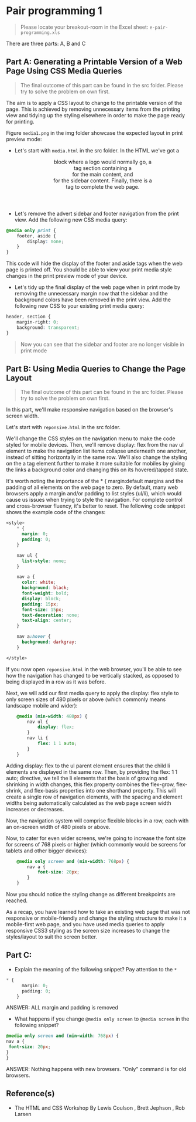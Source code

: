 # Pair programming 1

> Please locate your breakout-room in the Excel sheet: `e-pair-programming.xls`

There are three parts: A, B and C

## Part A: Generating a Printable Version of a Web Page Using CSS Media Queries

> The final outcome of this part can be found in the src folder. Please try to solve the problem on own first.

The aim is to apply a CSS layout to change to the printable version of the page. This is achieved by removing unnecessary items from the printing view and tidying up the styling elsewhere in order to make the page ready for printing.

Figure `media1.png` in the img folder showcase the expected layout in print preview mode:

- Let's start with `media.html` in the src folder. In the HTML we've got a <header> block where a logo would normally go, a <main> tag section containing a <section> for the main content, and <aside> for the sidebar content. Finally, there is a <footer> tag to complete the web page.

- Let's remove the advert sidebar and footer navigation from the print view. Add the following new CSS media query:

```css
@media only print {
    footer, aside {
        display: none;
    }
}
```

This code will hide the display of the footer and aside tags when the web page is printed off. You should be able to view your print media style changes in the print preview mode of your device.

- Let's tidy up the final display of the web page when in print mode by removing the unnecessary margin now that the sidebar and the background colors have been removed in the print view. Add the following new CSS to your existing print media query:

```css
header, section {
    margin-right: 0;
    background: transparent;
}
```

> Now you can see that the sidebar and footer are no longer visible in print mode

## Part B: Using Media Queries to Change the Page Layout

> The final outcome of this part can be found in the src folder. Please try to solve the problem on own first.

In this part, we'll make responsive navigation based on the browser's screen width.

Let's start with `reponsive.html` in the src folder. 

We'll change the CSS styles on the navigation menu to make the code styled for mobile devices. Then, we'll remove display: flex from the nav ul element to make the navigation list items collapse underneath one another, instead of sitting horizontally in the same row. We'll also change the styling on the a tag element further to make it more suitable for mobiles by giving the links a background color and changing this on its hovered/tapped state.

It's worth noting the importance of the * { margin:default margins and the padding of all elements on the web page to zero. 
By default, many web browsers apply a margin and/or padding to list styles (ul/li), which would cause us issues when trying to style the navigation. For complete control and cross-browser fluency, it's better to reset. The following code snippet shows the example code of the changes:

```css
<style>
    * {
      margin: 0;
      padding: 0;
    }

    nav ul {
      list-style: none;
    }

    nav a {
      color: white;
      background: black;
      font-weight: bold;
      display: block;
      padding: 15px;
      font-size: 15px;
      text-decoration: none;
      text-align: center;
    }

    nav a:hover {
      background: darkgray;
    }

</style>
```

If you now open  `reponsive.html` in the web browser, you'll be able to see how the navigation has changed to be vertically stacked, as opposed to being displayed in a row as it was before.

Next, we will add our first media query to apply the display: flex style to only screen sizes of 480 pixels or above (which commonly means landscape mobile and wider):

```css
    @media (min-width: 480px) {
    	nav ul {
    		display: flex;
    	}
    	nav li {
    		flex: 1 1 auto;
    	}
    }
```

Adding display: flex to the ul parent element ensures that the child li elements are displayed in the same row. Then, by providing the flex: 1 1 auto; directive, we tell the li elements that the basis of growing and shrinking in width changes, this flex property combines the flex-grow, flex-shrink, and flex-basis properties into one shorthand property. This will create a single row of navigation elements, with the spacing and element widths being automatically calculated as the web page screen width increases or decreases.

Now, the navigation system will comprise flexible blocks in a row, each with an on-screen width of 480 pixels or above.

Now, to cater for even wider screens, we're going to increase the font size for screens of 768 pixels or higher (which commonly would be screens for tablets and other bigger devices):

```css
    @media only screen and (min-width: 768px) {
	    nav a {
	        font-size: 20px;
	    }
	}
```

Now you should notice the styling change as different breakpoints are reached.

As a recap, you have learned how to take an existing web page that was not responsive or mobile-friendly and change the styling structure to make it a mobile-first web page, and you have used media queries to apply responsive CSS3 styling as the screen size increases to change the styles/layout to suit the screen better. 

## Part C:
- Explain the meaning of the following snippet? Pay attention to the `*`

```css
* {
      margin: 0;
      padding: 0;
    }
```
ANSWER: ALL margin and padding is removed


- What happens if you change `@media only screen` to `@media screen` in the following snippet?

```css
@media only screen and (min-width: 768px) {
nav a {
 font-size: 20px;
}
}
```
ANSWER: Nothing happens with new browsers. "Only" command is for old browsers. 

## Reference(s)
- The HTML and CSS Workshop By Lewis Coulson , Brett Jephson , Rob Larsen 


